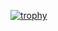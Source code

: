 [![trophy](https://github-profile-trophy.vercel.app/?username=zyroball)](https://github.com/ryo-ma/github-profile-trophy)
